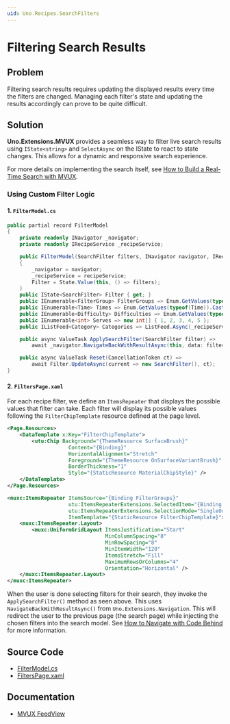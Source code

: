 ```yaml
---
uid: Uno.Recipes.SearchFilters
---
```


# Filtering Search Results

## Problem

Filtering search results requires updating the displayed results every time the filters are changed. Managing each filter's state and updating the results accordingly can prove to be quite difficult.

## Solution

**Uno.Extensions.MVUX** provides a seamless way to filter live search results using `IState<string>` and `SelectAsync` on the IState to react to state changes. This allows for a dynamic and responsive search experience.

For more details on implementing the search itself, see [How to Build a Real-Time Search with MVUX](xref:Uno.Recipes.ReactiveSearch).

### Using Custom Filter Logic

#### 1. `FilterModel.cs`

```csharp
public partial record FilterModel
{
    private readonly INavigator _navigator;
    private readonly IRecipeService _recipeService;

    public FilterModel(SearchFilter filters, INavigator navigator, IRecipeService recipeService)
    {
        _navigator = navigator;
        _recipeService = recipeService;
        Filter = State.Value(this, () => filters);
    }
    public IState<SearchFilter> Filter { get; }
    public IEnumerable<FilterGroup> FilterGroups => Enum.GetValues(typeof(FilterGroup)).Cast<FilterGroup>();
    public IEnumerable<Time> Times => Enum.GetValues(typeof(Time)).Cast<Time>();
    public IEnumerable<Difficulty> Difficulties => Enum.GetValues(typeof(Difficulty)).Cast<Difficulty>();
    public IEnumerable<int> Serves => new int[] { 1, 2, 3, 4, 5 };
    public IListFeed<Category> Categories => ListFeed.Async(_recipeService.GetCategories);

    public async ValueTask ApplySearchFilter(SearchFilter filter) =>
        await _navigator.NavigateBackWithResultAsync(this, data: filter);

    public async ValueTask Reset(CancellationToken ct) =>
        await Filter.UpdateAsync(current => new SearchFilter(), ct);
}
```

#### 2. `FiltersPage.xaml`

For each recipe filter, we define an `ItemsRepeater` that displays the possible values that filter can take. Each filter will display its possible values following the `FilterChipTemplate` resource defined at the page level.

```xml
<Page.Resources>
    <DataTemplate x:Key="FilterChipTemplate">
        <utu:Chip Background="{ThemeResource SurfaceBrush}"
                    Content="{Binding}"
                    HorizontalAlignment="Stretch"
                    Foreground="{ThemeResource OnSurfaceVariantBrush}"
                    BorderThickness="1"
                    Style="{StaticResource MaterialChipStyle}" />
    </DataTemplate>
</Page.Resources>
```

```xml
<muxc:ItemsRepeater ItemsSource="{Binding FilterGroups}"
                    utu:ItemsRepeaterExtensions.SelectedItem="{Binding Filter.FilterGroup, Mode=TwoWay}"
                    utu:ItemsRepeaterExtensions.SelectionMode="SingleOrNone"
                    ItemTemplate="{StaticResource FilterChipTemplate}">
    <muxc:ItemsRepeater.Layout>
        <muxc:UniformGridLayout ItemsJustification="Start"
                                MinColumnSpacing="8"
                                MinRowSpacing="8"
                                MinItemWidth="120"
                                ItemsStretch="Fill"
                                MaximumRowsOrColumns="4"
                                Orientation="Horizontal" />
    </muxc:ItemsRepeater.Layout>
</muxc:ItemsRepeater>
```

When the user is done selecting filters for their search, they invoke the `ApplySearchFilter()` method as seen above. This uses `NavigateBackWithResultAsync()` from `Uno.Extensions.Navigation`. This will redirect the user to the previous page (the search page) while injecting the chosen filters into the search model. See [How to Navigate with Code Behind](xref:Uno.Recipes.NavigationCodeBehind) for more information.

## Source Code

- [FilterModel.cs](https://github.com/unoplatform/uno.chefs/blob/139edc9eab65b322e219efb7572583551c40ad32/Chefs/Presentation/FilterModel.cs)
- [FiltersPage.xaml](https://github.com/unoplatform/uno.chefs/blob/139edc9eab65b322e219efb7572583551c40ad32/Chefs/Views/FiltersPage.xaml#L17-L154)

## Documentation

- [MVUX FeedView](xref:Uno.Extensions.Mvux.FeedView)
